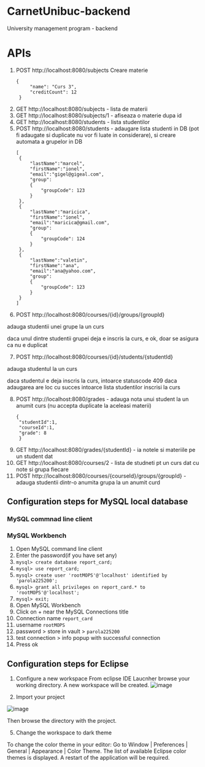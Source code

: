 # CarnetUnibuc-backend
University management program - backend


# APIs
1. POST http://localhost:8080/subjects
   Creare materie
   ```
   {
        "name": "Curs 3",
        "creditCount": 12
    }
   ```
2. GET http://localhost:8080/subjects - lista de materii
3. GET http://localhost:8080/subjects/1 - afiseaza o materie dupa id 
4. GET http://localhost:8080/students - lista studentilor
5. POST http://localhost:8080/students - adaugare lista studenti in DB (pot fi adaugate si duplicate nu vor fi luate in considerare), si creare automata a grupelor in DB
   ```
   [
    {
        "lastName":"marcel",
        "firstName":"ionel",
        "email":"gigel@gigeal.com",
        "group":
        {
            "groupCode": 123
        }
    },
    {
        "lastName":"maricica",
        "firstName":"ionel",
        "email":"maricica@gmail.com",
        "group":
        {
            "groupCode": 124
        }
    },
    {
        "lastName":"valetin",
        "firstName":"ana",
        "email":"ana@yahoo.com",
        "group":
        {
            "groupCode": 123
        }
    }
   ]
   ```
6. POST http://localhost:8080/courses/{id}/groups/{groupId}

adauga studentii unei grupe la un curs

daca unul dintre studentii grupei deja e inscris la curs, e ok, doar se asigura ca nu e duplicat

7. POST http://localhost:8080/courses/{id}/students/{studentId}

adauga studentul la un curs

daca studentul e deja inscris la curs, intoarce statuscode 409
daca adaugarea are loc cu succes intoarce lista studentilor inscrisi la curs

8. POST http://localhost:8080/grades - adauga nota unui student la un anumit curs (nu accepta duplicate la aceleasi materii)
   ```
   {
    "studentId":1,
    "courseId":1,
    "grade": 8
    }
   ```
9. GET http://localhost:8080/grades/{studentId} - ia notele si materiile pe un student dat
10. GET http://localhost:8080/courses/2 - lista de studneti pt un curs dat cu note si grupa fiecare
11. POST http://localhost:8080/courses/{courseId}/groups/{groupId} - adauga studentii dintr-o anumita grupa la un anumit curd


## Configuration steps for MySQL local database
### MySQL commnad line client
### MySQL Workbench

1. Open MySQL command line client
2. Enter the password(if you have set any)
3. ```mysql> create database report_card;```
4. ```mysql> use report_card;```
5. ```mysql> create user 'rootMOPS'@'localhost' identified by 'parola225200';```
6. ```mysql> grant all privileges on report_card.* to 'rootMOPS'@'localhost';```
7. ```mysql> exit;```
8. Open MySQL Workbench
9. Click on + near the MySQL Connections title
10. Connection name ```report_card```
11. username ```rootMOPS```
12. password > store in vault > ```parola225200```
13. test connection > info popup with successful connection
14. Press ok 

## Configuration steps for Eclipse 
1. Configure a new workspace
From eclipse IDE Laucnher browse your working directory. A new workspace will be created.
![image](https://user-images.githubusercontent.com/61749814/206441203-4188b06f-67bc-4cd2-8209-acfe832af924.png)

3. Import your project

![image](https://user-images.githubusercontent.com/61749814/206441518-0b3eadf5-b5fa-49f9-ab0c-97d7dd1b0ff3.png)

Then browse the directory with the project.

5. Change the workspace to dark theme

To change the color theme in your editor: Go to Window | Preferences | General | Appearance | Color Theme. The list of available Eclipse color themes is displayed. A restart of the application will be required.
